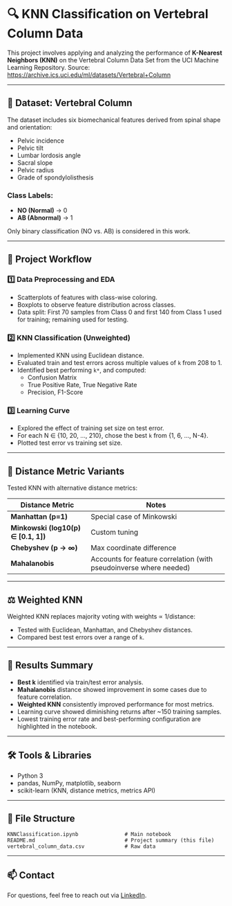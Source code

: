 # 🔍 KNN Classification on Vertebral Column Data

This project involves applying and analyzing the performance of **K-Nearest Neighbors (KNN)** on the Vertebral Column Data Set from the UCI Machine Learning Repository. 
Source: https://archive.ics.uci.edu/ml/datasets/Vertebral+Column


---

## 📁 Dataset: Vertebral Column

The dataset includes six biomechanical features derived from spinal shape and orientation:

- Pelvic incidence
- Pelvic tilt
- Lumbar lordosis angle
- Sacral slope
- Pelvic radius
- Grade of spondylolisthesis

### Class Labels:
- **NO (Normal)** → 0
- **AB (Abnormal)** → 1

Only binary classification (NO vs. AB) is considered in this work.

---

## 🧪 Project Workflow

### 1️⃣ Data Preprocessing and EDA
- Scatterplots of features with class-wise coloring.
- Boxplots to observe feature distribution across classes.
- Data split: First 70 samples from Class 0 and first 140 from Class 1 used for training; remaining used for testing.

### 2️⃣ KNN Classification (Unweighted)
- Implemented KNN using Euclidean distance.
- Evaluated train and test errors across multiple values of `k` from 208 to 1.
- Identified best performing `k*`, and computed:
  - Confusion Matrix
  - True Positive Rate, True Negative Rate
  - Precision, F1-Score

### 3️⃣ Learning Curve
- Explored the effect of training set size on test error.
- For each N ∈ {10, 20, ..., 210}, chose the best `k` from {1, 6, ..., N-4}.
- Plotted test error vs training set size.

---

## 🔁 Distance Metric Variants

Tested KNN with alternative distance metrics:

| Distance Metric      | Notes |
|----------------------|-------|
| **Manhattan (p=1)** | Special case of Minkowski |
| **Minkowski (log10(p) ∈ [0.1, 1])** | Custom tuning |
| **Chebyshev (p → ∞)** | Max coordinate difference |
| **Mahalanobis** | Accounts for feature correlation (with pseudoinverse where needed) |

---

## ⚖️ Weighted KNN

Weighted KNN replaces majority voting with weights ∝ 1/distance:

- Tested with Euclidean, Manhattan, and Chebyshev distances.
- Compared best test errors over a range of `k`.

---

## 🧠 Results Summary

- **Best k** identified via train/test error analysis.
- **Mahalanobis** distance showed improvement in some cases due to feature correlation.
- **Weighted KNN** consistently improved performance for most metrics.
- Learning curve showed diminishing returns after ~150 training samples.
- Lowest training error rate and best-performing configuration are highlighted in the notebook.

---

## 🛠️ Tools & Libraries

- Python 3
- pandas, NumPy, matplotlib, seaborn
- scikit-learn (KNN, distance metrics, metrics API)

---

## 📂 File Structure

```
KNNClassification.ipynb               # Main notebook
README.md                             # Project summary (this file)
vertebral_column_data.csv             # Raw data
```

---

## 📫 Contact

For questions, feel free to reach out via [LinkedIn](https://www.linkedin.com/in/navya-bhat).
